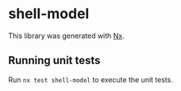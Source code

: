 # shell-model

This library was generated with [Nx](https://nx.dev).

## Running unit tests

Run `nx test shell-model` to execute the unit tests.
